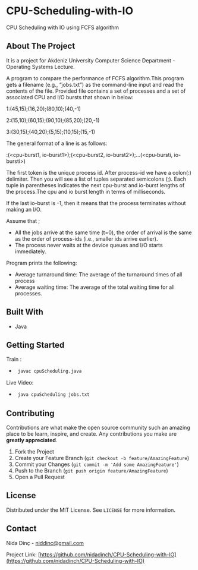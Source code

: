 # CPU-Scheduling-with-IO

CPU Scheduling with IO using FCFS algorithm 


## About The Project

It is a project for Akdeniz University Computer Science Department - Operating Systems Lecture.

A  program  to compare the  performance of FCFS algorithm.This program  gets a filename (e.g., “jobs.txt”) as the command-line input and read the contents  of  the file. Provided file contains a set of processes and a set of associated CPU and I/O bursts that shown in below:

1:(45,15);(16,20);(80,10);(40,-1)

2:(15,10);(60,15);(90,10);(85,20);(20,-1)

3:(30,15);(40,20);(5,15);(10,15);(15,-1)

The general format of a line is as follows:

<process-id>:(<cpu-burst1, io-burst1>);(<cpu-burst2, io-burst2>);...(<cpu-bursti, io-bursti>) 

The first token is the unique process id. After process-id we have a colon(:) delimiter. Then you will see a list of tuples separated semicolons (;). Each tuple in parentheses indicates the next cpu-burst and io-burst lengths of the process.The cpu and io burst length in terms of milliseconds. 

If the last io-burst is -1, then it means that the process terminates without making an I/O. 

Assume that ;
* All the jobs arrive at  the same time (t=0), the  order  of arrival is  the  same as  the  order  of process-ids (i.e., smaller ids arrive earlier).
* The process never waits at the device queues and I/O starts immediately.

Program prints the following: 
* Average turnaround time: The average of the turnaround times of all process 
* Average waiting time: The average of the total waiting time for all processes.

## Built With

* Java

## Getting Started

Train :

* ```sh
   javac cpuScheduling.java

   ```
Live Video:
* ```sh
   java cpuScheduling jobs.txt

   ```


## Contributing

Contributions are what make the open source community such an amazing place to be learn, inspire, and create. Any contributions you make are **greatly appreciated**.

1. Fork the Project
2. Create your Feature Branch (`git checkout -b feature/AmazingFeature`)
3. Commit your Changes (`git commit -m 'Add some AmazingFeature'`)
4. Push to the Branch (`git push origin feature/AmazingFeature`)
5. Open a Pull Request


## License

Distributed under the MIT License. See `LICENSE` for more information.


## Contact

Nida Dinç - niddinc@gmail.com

Project Link: [https://github.com/nidadinch/CPU-Scheduling-with-IO](https://github.com/nidadinch/CPU-Scheduling-with-IO)
